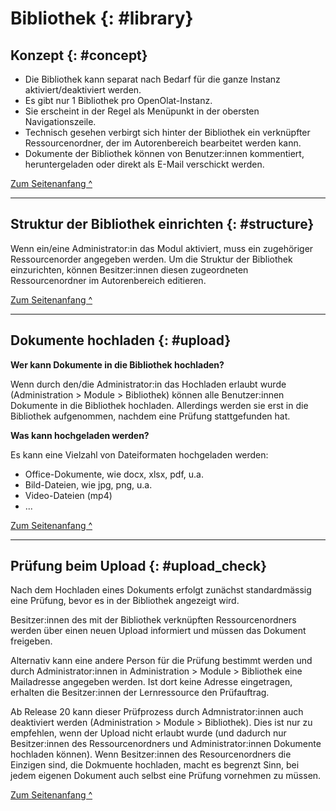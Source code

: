 # Bibliothek {: #library}


## Konzept {: #concept}

* Die Bibliothek kann separat nach Bedarf für die ganze Instanz aktiviert/deaktiviert werden. 
* Es gibt nur 1 Bibliothek pro OpenOlat-Instanz.
* Sie erscheint in der Regel als Menüpunkt in der obersten Navigationszeile.
* Technisch gesehen verbirgt sich hinter der Bibliothek ein verknüpfter Ressourcenordner, der im Autorenbereich bearbeitet werden kann.
* Dokumente der Bibliothek können von Benutzer:innen kommentiert, heruntergeladen oder direkt als E-Mail verschickt werden.

[Zum Seitenanfang ^](#library)

---

## Struktur der Bibliothek einrichten {: #structure}

Wenn ein/eine Administrator:in das Modul aktiviert, muss ein zugehöriger Ressourcenorder angegeben werden.
Um die Struktur der Bibliothek einzurichten, können Besitzer:innen diesen zugeordneten Ressourcenordner im Autorenbereich editieren.

[Zum Seitenanfang ^](#library)

---

## Dokumente hochladen {: #upload}

**Wer kann Dokumente in die Bibliothek hochladen?**<br>

Wenn durch den/die Administrator:in das Hochladen erlaubt wurde (Administration > Module > Bibliothek) können alle Benutzer:innen Dokumente in die Bibliothek hochladen. Allerdings werden sie erst in die Bibliothek aufgenommen, nachdem eine Prüfung stattgefunden hat.

**Was kann hochgeladen werden?**<br>

Es kann eine Vielzahl von Dateiformaten hochgeladen werden:<br>
* Office-Dokumente, wie docx, xlsx, pdf, u.a. 
* Bild-Dateien, wie jpg, png, u.a. 
* Video-Dateien (mp4)
* ...

[Zum Seitenanfang ^](#library)

---

## Prüfung beim Upload {: #upload_check}

Nach dem Hochladen eines Dokuments erfolgt zunächst standardmässig eine Prüfung, bevor es in der Bibliothek angezeigt wird.

Besitzer:innen des mit der Bibliothek verknüpften Ressourcenordners werden über einen neuen Upload informiert und müssen das Dokument freigeben.

Alternativ kann eine andere Person für die Prüfung bestimmt werden und durch Administrator:innen in Administration > Module > Bibliothek eine Mailadresse angegeben werden. Ist dort keine Adresse eingetragen, erhalten die Besitzer:innen der Lernressource den Prüfauftrag.

Ab Release 20 kann dieser Prüfprozess durch Admnistrator:innen auch deaktiviert werden (Administration > Module > Bibliothek). Dies ist nur zu empfehlen, wenn der Upload nicht erlaubt wurde (und dadurch nur Besitzer:innen des Ressourcenordners und Administrator:innen Dokumente hochladen können). Wenn Besitzer:innen des Resourcenordners die Einzigen sind, die Dokmuente hochladen, macht es begrenzt Sinn, bei jedem eigenen Dokument auch selbst eine Prüfung vornehmen zu müssen. 


[Zum Seitenanfang ^](#library)